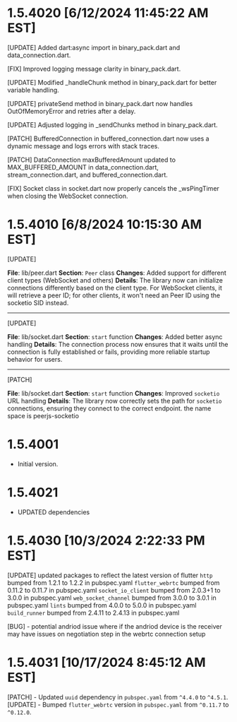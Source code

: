 # 1.5.4020 [6/12/2024 11:45:22 AM EST]

[UPDATE] Added dart:async import in binary_pack.dart and data_connection.dart.

[FIX] Improved logging message clarity in binary_pack.dart.

[UPDATE] Modified _handleChunk method in binary_pack.dart for better variable handling.

[UPDATE] privateSend method in binary_pack.dart now handles OutOfMemoryError and retries after a delay.

[UPDATE] Adjusted logging in _sendChunks method in binary_pack.dart.

[PATCH] BufferedConnection in buffered_connection.dart now uses a dynamic message and logs errors with stack traces.

[PATCH] DataConnection maxBufferedAmount updated to MAX_BUFFERED_AMOUNT in data_connection.dart, stream_connection.dart, and buffered_connection.dart.

[FIX] Socket class in socket.dart now properly cancels the _wsPingTimer when closing the WebSocket connection.

# 1.5.4010 [6/8/2024 10:15:30 AM EST]

[UPDATE]

**File**: lib/peer.dart
**Section**: `Peer` class
**Changes**: Added support for different client types (WebSocket and others)
**Details**: The library now can initialize connections differently based on the client type. For WebSocket clients, it will retrieve a peer ID; for other clients, it won't need an Peer ID using the socketio SID instead.

---


[UPDATE]

**File**: lib/socket.dart
**Section**: `start` function
**Changes**: Added better async handling
**Details**: The connection process now ensures that it waits until the connection is fully established or fails, providing more reliable startup behavior for users.

---

[PATCH]

**File**: lib/socket.dart
**Section**: `start` function
**Changes**: Improved `socketio` URL handling
**Details**: The library now correctly sets the path for `socketio` connections, ensuring they connect to the correct endpoint. the name space is peerjs-socketio



# 1.5.4001

- Initial version.

# 1.5.4021
* UPDATED dependencies


# 1.5.4030 [10/3/2024 2:22:33 PM EST]

[UPDATE] updated packages to reflect the latest version of flutter
 `http` bumped from 1.2.1 to 1.2.2 in pubspec.yaml
 `flutter_webrtc` bumped from 0.11.2 to 0.11.7 in pubspec.yaml
 `socket_io_client` bumped from 2.0.3+1 to 3.0.0 in pubspec.yaml
 `web_socket_channel` bumped from 3.0.0 to 3.0.1 in pubspec.yaml
 `lints` bumped from 4.0.0 to 5.0.0 in pubspec.yaml
 `build_runner` bumped from 2.4.11 to 2.4.13 in pubspec.yaml

[BUG] - potential andriod issue where if the andriod device is the receiver may have issues on negotiation step in the webrtc connection setup

# 1.5.4031  [10/17/2024 8:45:12 AM EST]

[PATCH] - Updated `uuid` dependency in `pubspec.yaml` from `^4.4.0` to `^4.5.1`.
[UPDATE] - Bumped `flutter_webrtc` version in `pubspec.yaml` from `^0.11.7` to `^0.12.0`.


